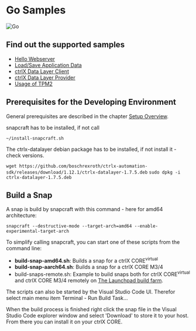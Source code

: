 # Go Samples

![Go](https://encrypted-tbn0.gstatic.com/images?q=tbn:ANd9GcTN4W4k4zseh-AKurUNiz98TiScprGtQNykdQ&usqp=CAU)

## Find out the supported samples

* [Hello Webserver](./hello.webserver/README.md)
* [Load/Save Application Data](./appdata/README.md)
* [ctrlX Data Layer Client](./datalayer.client/README.md)
* [ctrlX Data Layer Provider](./datalayer.provider/README.md)
* [Usage of TPM2](./tpm2.srk/README.md)

## Prerequisites for the Developing Environment

General prerequisites are described in the chapter [Setup Overview](../doc/setup_overview.md).

snapcraft has to be installed, if not call

    ~/install-snapcraft.sh

The ctrlx-datalayer debian package has to be installed, if not install it - check versions.

  `wget https://github.com/boschrexroth/ctrlx-automation-sdk/releases/download/1.12.1/ctrlx-datalayer-1.7.5.deb`
  `sudo dpkg -i ctrlx-datalayer-1.7.5.deb`

## Build a Snap

A snap is build by snapcraft with this command - here for amd64 architecture:

    snapcraft --destructive-mode --target-arch=amd64 --enable-experimental-target-arch

To simplify calling snapcraft, you can start one of these scripts from the command line:

* __build-snap-amd64.sh__: Builds a snap for a ctrlX CORE<sup>virtual</sup>
* __build-snap-aarch64.sh__: Builds a snap for a ctrlX CORE M3/4
* build-snaps-remote.sh: Example to build snaps both for ctrlX CORE<sup>virtual</sup> and ctrlX CORE M3/4 remotely on [The Launchpad build farm](https://launchpad.net/builders).

The scripts can also be started by the Visual Studio Code UI. Therefor select main menu item Terminal - Run Build Task...

When the build process is finished right click the snap file in the Visual Studio Code explorer window and select 'Download' to store it to your host. From there you can install it on your ctrlX CORE.